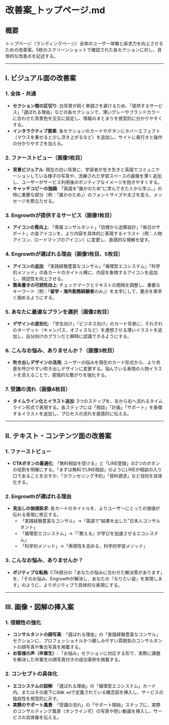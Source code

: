 # 改善案\_トップページ.md

## 概要

トップページ（ランディングページ）全体のユーザー体験と訴求力を向上させるための改善案。5枚のスクリーンショットで確認された各セクションに対し、具体的な改善点を記述する。

---

## I. ビジュアル面の改善案

### 1. 全体・共通

- **セクション間の区切り**: 白背景が続く単調さを避けるため、「提供するサービス」「選ばれる理由」などの各セクションで、薄いグレーやブランドカラーに合わせた背景色を交互に設定し、情報のまとまりを視覚的に分かりやすくする。
- **インタラクティブ要素**: 各セクションのカードやボタンにホバーエフェクト（マウスを乗せると少し浮き上がるなど）を追加し、サイトに奥行きと操作の分かりやすさを加える。

### 2. ファーストビュー（画像1枚目）

- **背景ビジュアル**: 現在の白い背景に、学習者が生き生きと英語でコミュニケーションしている様子の写真や、洗練された学習スペースの画像を薄く追加し、ユーザーがサービス利用後のポジティブなイメージを抱きやすくする。
- **キャッチコピーの強調**: 「英語を“誰かのため”に学んできた人から学ぶ。」の特に重要な部分（例：「誰かのため」）のフォントサイズや太さを変え、メッセージを際立たせる。

### 3. Engrowthが提供するサービス（画像1枚目）

- **アイコンの質向上**: 「専属コンサルタント」「目標から逆算設計」「毎日のサポート」の各アイコンを、より内容を具体的に表現するイラスト（例：人物アイコン、ロードマップのアイコン）に変更し、直感的な理解を促す。

### 4. Engrowthが選ばれる理由（画像1枚目、5枚目）

- **アイコンの追加**: 「実践経験豊富なコンサル」「循環型エコシステム」「科学的メソッド」の各カードのタイトル横に、内容を象徴するアイコンを追加し、視認性を向上させる。
- **箇条書きの可読性向上**: チェックマークとテキストの間隔を調整し、重要なキーワード（例：「**留学・海外勤務経験者**のみ」）を太字にして、要点を素早く掴めるようにする。

### 5. あなたに最適なプランを選択（画像2枚目）

- **デザインの差別化**: 「学生向け」「ビジネス向け」のカード背景に、それぞれのターゲット（キャンパス、オフィスなど）を連想させる薄いイラストを追加し、自分向けのプランだと瞬時に認識できるようにする。

### 6. こんなお悩み、ありませんか？（画像3枚目）

- **吹き出しデザインの活用**: ユーザーの悩みを現在のカード形式から、より共感を呼びやすい吹き出しデザインに変更する。悩んでいる表情の人物イラストを添えることで、感情的な繋がりを強化する。

### 7. 受講の流れ（画像4枚目）

- **タイムライン化とイラスト追加**: 3つのステップを、左から右へ流れるタイムライン形式で表現する。各ステップには「相談」「計画」「サポート」を象徴するイラストを追加し、プロセスの流れを直感的に伝える。

---

## II. テキスト・コンテンツ面の改善案

### 1. ファーストビュー

- **CTAボタンの最適化**: 「無料相談を受ける」と「LINE登録」の2つのボタンの役割を明確にする。「まずは無料でLINE相談」のようにLINEが相談の入り口であることを示すか、「カウンセリング予約」「資料請求」など目的を具体化する。

### 2. Engrowthが選ばれる理由

- **見出しの価値訴求**: 各カードのタイトルを、よりユーザーにとっての価値が伝わる表現に修正する。
  - 「実践経験豊富なコンサル」→「英語で“結果を出した”日本人コンサルタント」
  - 「循環型エコシステム」→「『教える』が学びを加速させるエコシステム」
  - 「科学的メソッド」→「再現性を高める、科学的学習メソッド」

### 3. こんなお悩み、ありませんか？

- **ポジティブな転換**: CTA部分の「あなたの悩みに合わせた解決策があります」を、「そのお悩み、Engrowthが解決し、あなたの『なりたい姿』を実現します」のように、よりポジティブで具体的な表現にする。

---

## III. 画像・図解の挿入案

### 1. 信頼性の強化

- **コンサルタントの顔写真**: 「選ばれる理由」の「実践経験豊富なコンサル」セクションに、プロフェッショナルかつ親しみやすい雰囲気のコンサルタントの顔写真や集合写真を掲載する。
- **お客様の声（卒業生）**: 「お悩み」セクションに対応する形で、実際に課題を解決した卒業生の顔写真付きの成功事例を掲載する。

### 2. コンセプトの具体化

- **エコシステムの図解**: 「選ばれる理由」の「循環型エコシステム」カード内、またはその直下に`図解.md`で定義されている概念図を挿入し、サービスの独自性を視覚的に示す。
- **実際のサポート風景**: 「受講の流れ」の「サポート開始」ステップに、実際のコンサルティング風景（オンライン可）の写真や短い動画を挿入し、サービスの具体像を伝える。
